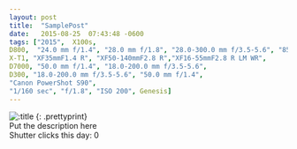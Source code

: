 ```yaml
---
layout: post
title:  "SamplePost"
date:   2015-08-25  07:43:48 -0600
tags: ["2015",  X100s, 
D800,  "24.0 mm f/1.4", "28.0 mm f/1.8", "28.0-300.0 mm f/3.5-5.6", "85.0 mm f/1.8", "50.0 mm f/1.4", "18.0-200.0 mm f/3.5-5.6",
X-T1, "XF35mmF1.4 R", "XF50-140mmF2.8 R","XF16-55mmF2.8 R LM WR",  
D7000, "50.0 mm f/1.4", "18.0-200.0 mm f/3.5-5.6",
D300, "18.0-200.0 mm f/3.5-5.6", "50.0 mm f/1.4",
"Canon PowerShot S90",
"1/160 sec", "f/1.8", "ISO 200", Genesis]
---
```

![:title](/images/2014_1227_DSCF0551.jpg)
{: .prettyprint}  
Put the description here  
Shutter clicks this day: 0  
